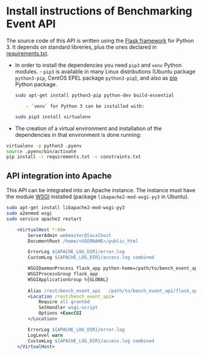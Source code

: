 # Install instructions of Benchmarking Event API

The source code of this API is written using the [Flask framework](http://flask.pocoo.org/) for Python 3. It depends on standard libreries, plus the ones declared in [requirements.txt](requirements.txt).

-   In order to install the dependencies you need `pip3` and `venv` Python modules. - `pip3` is available in many Linux distributions (Ubuntu package `python3-pip`, CentOS EPEL package `python3-pip`), and also as [pip](https://pip.pypa.io/en/stable/) Python package.

    ```bash
    sudo apt-get install python3-pip python-dev build-essential
    ```

        	- `venv` for Python 3 can be installed with:

    ```bash
    sudo pip3 install virtualenv
    ```

-   The creation of a virtual environment and installation of the dependencies in that environment is done running:

```bash
virtualenv -p python3 .pyenv
source .pyenv/bin/activate
pip install -r requirements.txt -c constraints.txt
```

## API integration into Apache

This API can be integrated into an Apache instance. The instance must have the module [WSGI](https://modwsgi.readthedocs.io/en/develop/) installed (package `libapache2-mod-wsgi-py3` in Ubuntu).

```bash
sudo apt-get install libapache2-mod-wsgi-py3
sudo a2enmod wsgi
sudo service apache2 restart
```

```apache config
	<VirtualHost *:80>
		ServerAdmin webmaster@localhost
        DocumentRoot /home/<USERNAME>/public_html

		ErrorLog ${APACHE_LOG_DIR}/error.log
        CustomLog ${APACHE_LOG_DIR}/access.log combined

		WSGIDaemonProcess flask_app python-home=/path/to/bench_event_api/.pyenv
		WSGIProcessGroup flask_app
		WSGIApplicationGroup %{GLOBAL}
		
		Alias /rest/bench_event_api   /path/to/bench_event_api/flask_app.wsgi/
		<Location /rest/bench_event_api>
			Require all granted
			SetHandler wsgi-script
			Options +ExecCGI
		</Location>

     	ErrorLog ${APACHE_LOG_DIR}/error.log
     	LogLevel warn
     	CustomLog ${APACHE_LOG_DIR}/access.log combined
	</VirtualHost>
```
